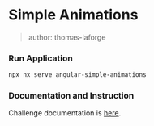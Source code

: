 # Simple Animations

> author: thomas-laforge

### Run Application

```bash
npx nx serve angular-simple-animations
```

### Documentation and Instruction

Challenge documentation is [here](https://angular-challenges.vercel.app/challenges/angular/45-simple-animations/).
